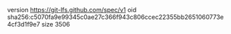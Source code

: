 version https://git-lfs.github.com/spec/v1
oid sha256:c5070fa9e99345c0ae27c366f943c806ccec22355bb2651060773e4cf3d1f9e7
size 3506
